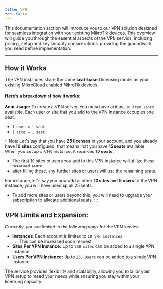 ```yaml
---
title: VPN
toc: false
---
```


This documentation section will introduce you to our VPN solution designed for seamless integration with your existing MikroTik devices. This overview will guide you through the essential aspects of the VPN service, including pricing, setup and key security considerations, providing the groundwork you need before implementation.

---

## How it Works
The VPN instances share the same **seat-based** licensing model as your existing MikroCloud enabled MikroTik devices.

#### Here's a breakdown of how it works:
**Seat Usage:** To create a VPN server, you must have at least `10 free seats` available. Each user or site that you add to the VPN instance occupies one seat.
* `1 user = 1 seat`
* `1 site = 1 seat`

:::Note
Let's say that you have **25 licenses** in your account, and you already have **10 sites** configured, that means that you have **15 seats** available. When you set up a VPN instance, it reserves **10 seats**.
* The first 10 sites or users you add to this VPN instance will utilize these reserved seats.
* after filling these, any further sites or users will use the remaining seats.

For instance, let's say you now add another **10 sites** and **5 users** to the VPN instance, you will have used up all 25 seats. 
* To add more sites or users beyond this, you will need to upgrade your subscription to allocate additional seats.
:::

## VPN Limits and Expansion:
Currently, you are limited in the following ways for the VPN service.

* **Instances:** Each account is limited to `10 VPN instances`
    * This can be increased upon request.
* **Sites Per VPN Instance:** Up to `250 sites` can be added to a single VPN instance.
* **Users Per VPN Instance:** Up to `250 Users` can be added to a single VPN instance.

The service provides flexibility and scalability, allowing you to tailor your VPN setup to meed your needs while ensuring you stay within your licensing capacity.